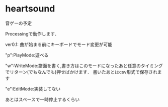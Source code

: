 # heartsound
音ゲーの予定

Processingで動作します．

ver0.1:
曲が始まる前にキーボードでモード変更が可能

"p":PlayMode:遊べる

"w":WriteMode:譜面を書く,書き方はこのモードになったあと任意のタイミングでリターン(でもなんでも)押せばかけます．
書いたあとはcsv形式で保存されます

"e":EditMode:実装してない

あとはスペースで一時停止するくらい

